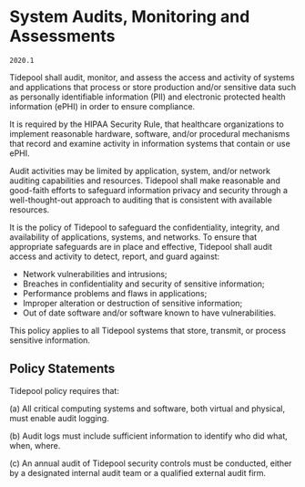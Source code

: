 # System Audits, Monitoring and Assessments

`2020.1`

Tidepool shall audit, monitor, and assess the access and activity of
systems and applications that process or store production and/or sensitive data
such as personally identifiable information (PII)
and electronic protected health information (ePHI)
in order to ensure compliance.

It is required by the HIPAA Security Rule, that healthcare organizations to
implement reasonable hardware, software, and/or procedural mechanisms that
record and examine activity in information systems that contain or use ePHI.

Audit activities may be limited by application, system, and/or network auditing
capabilities and resources. Tidepool shall make reasonable and
good-faith efforts to safeguard information privacy and security through a
well-thought-out approach to auditing that is consistent with available
resources.

It is the policy of Tidepool to safeguard the confidentiality, integrity, and
availability of applications, systems, and networks. To ensure that appropriate
safeguards are in place and effective, Tidepool shall audit access and activity
to detect, report, and guard against:

* Network vulnerabilities and intrusions;
* Breaches in confidentiality and security of sensitive information;
* Performance problems and flaws in applications;
* Improper alteration or destruction of sensitive information;
* Out of date software and/or software known to have vulnerabilities.

This policy applies to all Tidepool systems that store, transmit, or process
sensitive information.

## Policy Statements

Tidepool policy requires that:

(a) All critical computing systems and software, both virtual and physical, must
enable audit logging.

(b) Audit logs must include sufficient information to identify who did what,
when, where.

(c) An annual audit of Tidepool security controls must be conducted, either by a
designated internal audit team or a qualified external audit firm.
